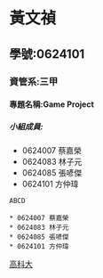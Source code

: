 # 黃文禎

## 學號:0624101

### 資管系:三甲

#### 專題名稱:Game Project

##### 小組成員:
* 0624007 蔡嘉榮
* 0624083 林子元
* 0624085 張喭傑
* 0624101 方仲瑋

`ABCD`
```
* 0624007 蔡嘉榮
* 0624083 林子元
* 0624085 張喭傑
* 0624101 方仲瑋
```
[高科大](https://www.nkust.edu.tw)
